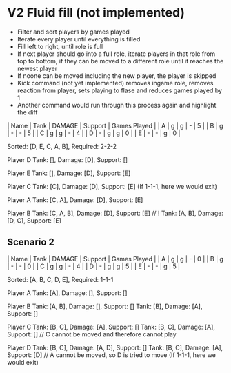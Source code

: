 # V2 Fluid fill (not implemented)

- Filter and sort players by games played
- Iterate every player until everything is filled
- Fill left to right, until role is full
- If next player should go into a full role, iterate players in that role from top to bottom, if they can be moved to a different role until it reaches the newest player
- If noone can be moved including the new player, the player is skipped
- Kick command (not yet implemented) removes ingame role, removes reaction from player, sets playing to flase and reduces games played by 1
- Another command would run through this process again and highlight the diff

| Name | Tank | DAMAGE | Support | Games Played |
| A | g | g | - | 5 |
| B | g | - | - | 5 |
| C | g | g | - | 4 |
| D | - | g | g | 0 |
| E | - | - | g | 0 |

Sorted: [D, E, C, A, B], Required: 2-2-2

Player D
Tank: [], Damage: [D], Support: []

Player E
Tank: [], Damage: [D], Support: [E]

Player C
Tank: [C], Damage: [D], Support: [E]
(If 1-1-1, here we would exit)

Player A
Tank: [C, A], Damage: [D], Support: [E]

Player B
Tank: [C, A, B], Damage: [D], Support: [E] // !
Tank: [A, B], Damage: [D, C], Support: [E]

## Scenario 2

| Name | Tank | DAMAGE | Support | Games Played |
| A | g | g | - | 0 |
| B | g | - | - | 0 |
| C | g | g | - | 4 |
| D | - | g | g | 5 |
| E | - | - | g | 5 |

Sorted: [A, B, C, D, E], Required: 1-1-1

Player A
Tank: [A], Damage: [], Support: []

Player B
Tank: [A, B], Damage: [], Support: []
Tank: [B], Damage: [A], Support: []

Player C
Tank: [B, C], Damage: [A], Support: []
Tank: [B, C], Damage: [A], Support: [] // C cannot be moved and therefore cannot play

Player D
Tank: [B, C], Damage: [A, D], Support: []
Tank: [B, C], Damage: [A], Support: [D] // A cannot be moved, so D is tried to move
(If 1-1-1, here we would exit)
